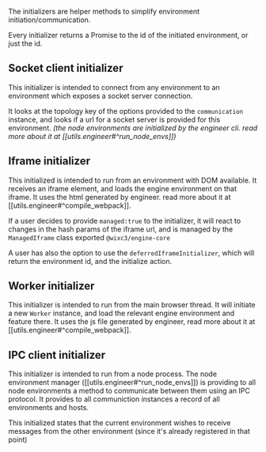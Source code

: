 The initializers are helper methods to simplify environment initiation/communication.

Every initializer returns a Promise to the id of the initiated environment, or just the id.

## Socket client initializer

This initializer is intended to connect from any environment to an environment which exposes a socket server connection.

It looks at the topology key of the options provided to the `communication` instance, and looks if a url for a socket server is provided for this environment.
_(the node environments are initialized by the engineer cli. read more about it at [[utils.engineer#^run_node_envs]])_

## Iframe initializer

This initialized is intended to run from an environment with DOM available.
It receives an iframe element, and loads the engine environment on that iframe.
It uses the html generated by engineer. read more about it at [[utils.engineer#^compile_webpack]].

If a user decides to provide `managed:true` to the initializer, it will react to changes in the hash params of the iframe url, and is managed by the `ManagedIframe` class exported `@wixc3/engine-core`

A user has also the option to use the `deferredIframeInitializer`, which will return the environment id, and the initialize action.

## Worker initializer

This initializer is intended to run from the main browser thread.
It will initiate a new `Worker` instance, and load the relevant engine environment and feature there.
It uses the js file generated by engineer, read more about it at [[utils.engineer#^compile_webpack]].

## IPC client initializer

This initializer is intended to run from a node process.
The node environment manager ([[utils.engineer#^run_node_envs]]) is providing to all node environments a method to communicate between them using an IPC protocol.
It provides to all communiction instances a record of all environments and hosts.

This initialized states that the current environment wishes to receive messages from the other environment (since it's already registered in that point)
